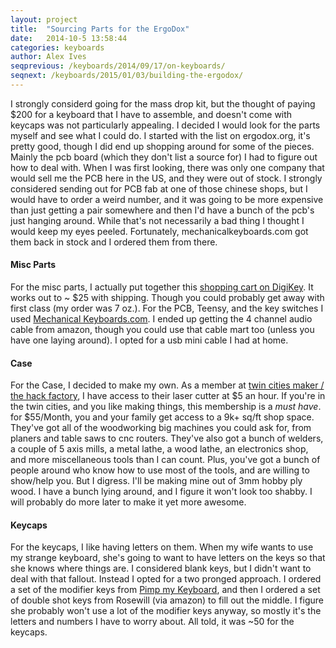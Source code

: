 ```yaml
---
layout: project
title:  "Sourcing Parts for the ErgoDox"
date:   2014-10-5 13:58:44
categories: keyboards
author: Alex Ives
seqprevious: /keyboards/2014/09/17/on-keyboards/
seqnext: /keyboards/2015/01/03/building-the-ergodox/
---
```


I strongly considerd going for the mass drop kit, but the thought of paying $200 for a keyboard that I have to assemble, and doesn't come with keycaps was not particularly appealing. I decided I would look for the parts myself and see what I could do. I started with the list on ergodox.org, it's pretty good, though I did end up shopping around for some of the pieces. Mainly the pcb board (which they don't list a source for) I had to figure out how to deal with. When I was first looking, there was only one company that would sell me the PCB here in the US, and they were out of stock. I strongly considered sending out for PCB fab at one of those chinese shops, but I would have to order a weird number, and it was going to be more expensive than just getting a pair somewhere and then I'd have a bunch of the pcb's just hanging around. While that's not necessarily a bad thing I thought I would keep my eyes peeled.  Fortunately, mechanicalkeyboards.com got them back in stock and I ordered them from there.

#### Misc Parts
For the misc parts, I actually put together this [shopping cart on DigiKey](http://www.digikey.com/short/vjnq5). It works out to ~ $25 with shipping. Though you could probably get away with first class (my order was 7 oz.). For the PCB, Teensy, and the key switches I used [Mechanical Keyboards.com](http://mechanicalkeyboards.com/). I ended up getting the 4 channel audio cable from amazon, though you could use that cable mart too (unless you have one laying around). I opted for a usb mini cable I had at home. 

#### Case
For the Case, I decided to make my own. As a member at [twin cities maker / the hack factory](http://www.tcmaker.org), I have access to their laser cutter at $5 an hour. If you're in the twin cities, and you like making things, this membership is a *must have*. for $55/Month, you and your family get access to a 9k+ sq/ft shop space. They've got all of the woodworking big machines you could ask for, from planers and table saws to cnc routers. They've also got a bunch of welders, a couple of 5 axis mills, a metal lathe, a wood lathe, an electronics shop, and more miscellaneous tools than I can count. Plus, you've got a bunch of people around who know how to use most of the tools, and are willing to show/help you. But I digress. I'll be making mine out of 3mm hobby ply wood. I have a bunch lying around, and I figure it won't look too shabby. I will probably do more later to make it yet more awesome.

#### Keycaps
For the keycaps, I like having letters on them. When my wife wants to use my strange keyboard, she's going to want to have letters on the keys so that she knows where things are. I considered blank keys, but I didn't want to deal with that fallout. Instead I opted for a two pronged approach. I ordered a set of the modifier keys from [Pimp my Keyboard](http://keyshop.pimpmykeyboard.com/products/full-keysets/dsa-blank-sets-1), and then I ordered a set of double shot keys from Rosewill (via amazon) to fill out the middle. I figure she probably won't use a lot of the modifier keys anyway, so mostly it's the letters and numbers I have to worry about. All told, it was ~50 for the keycaps.